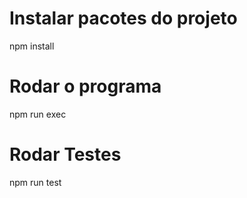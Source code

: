 # Instalar pacotes do projeto
npm install

# Rodar o programa
npm run exec

# Rodar Testes
npm run test

